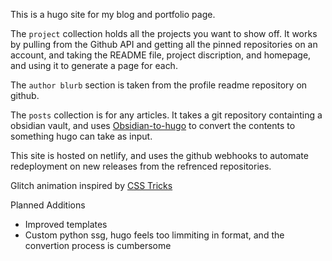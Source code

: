 This is a hugo site for my blog and portfolio page. 

The `project` collection holds all the projects you want to show off. It works by pulling from the Github API and getting all the pinned repositories on an account, and taking the README file, project discription, and homepage, and using it to generate a page for each.

The `author blurb` section is taken from the profile readme repository on github.

The `posts` collection is for any articles. It takes a git repository containting a obsidian vault, and uses [Obsidian-to-hugo](https://github.com/devidw/obsidian-to-hugo) to convert the contents to something hugo can take as input. 

This site is hosted on netlify, and uses the github webhooks to automate redeployment on new releases from the refrenced repositories.

Glitch animation inspired by [CSS Tricks](https://css-tricks.com/glitch-effect-text-images-svg/)

Planned Additions
- Improved templates
- Custom python ssg, hugo feels too limmiting in format, and the convertion process is cumbersome
